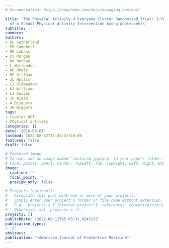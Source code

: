 ```yaml
---
# Documentation: https://wowchemy.com/docs/managing-content/

title: 'The Physical Activity 4 Everyone Cluster Randomized Trial: 2-Year Outcomes
  of a School Physical Activity Intervention Among Adolescents'
subtitle: ''
summary: ''
authors:
- RL Sutherland
- EM Campbell
- DR Lubans
- PJ Morgan
- NK Nathan
- L Wolfenden
- AD Okely
- KE Gillham
- JL Hollis
- CJ Oldmeadow
- AJ Williams
- LJ Davies
- JS Wiese
- A Bisquera
- JH Wiggers
tags:
- cluster RCT
- Physical activity
categories: []
date: '2016-08-01'
lastmod: 2022-08-12T15:03:31+10:00
featured: false
draft: false

# Featured image
# To use, add an image named `featured.jpg/png` to your page's folder.
# Focal points: Smart, Center, TopLeft, Top, TopRight, Left, Right, BottomLeft, Bottom, BottomRight.
image:
  caption: ''
  focal_point: ''
  preview_only: false

# Projects (optional).
#   Associate this post with one or more of your projects.
#   Simply enter your project's folder or file name without extension.
#   E.g. `projects = ["internal-project"]` references `content/project/deep-learning/index.md`.
#   Otherwise, set `projects = []`.
projects: []
publishDate: '2022-08-12T05:03:31.024313Z'
publication_types:
- '2'
abstract: ''
publication: '*American Journal of Preventive Medicine*'
---
```

